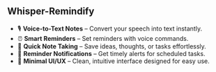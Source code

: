 ## Whisper-Remindify

- 🎙️ **Voice-to-Text Notes** – Convert your speech into text instantly.
- ⏰ **Smart Reminders** – Set reminders with voice commands.
- 📝 **Quick Note Taking** – Save ideas, thoughts, or tasks effortlessly.
- 🔔 **Reminder Notifications** – Get timely alerts for scheduled tasks.
- 🌙 **Minimal UI/UX** – Clean, intuitive interface designed for easy use.
